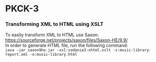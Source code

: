 # PKCK-3

### Transforming XML to HTML using XSLT
To easily transform XML to HTML use Saxon: https://sourceforge.net/projects/saxon/files/Saxon-HE/9.9/  
In order to generate HTML file, run the following command:  
```java -jar saxon9he.jar -xsl:zadanie3-xhtml.xslt -s:music-library-report.xml -o:music-library.html```
